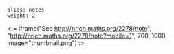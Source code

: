 ````
alias: notes
weight: 2
````

<:= iframe("See http://nrich.maths.org/2278/note", "http://nrich.maths.org/2278/note?mobile=1", 700, 1000, image="thumbnail.png") :>
